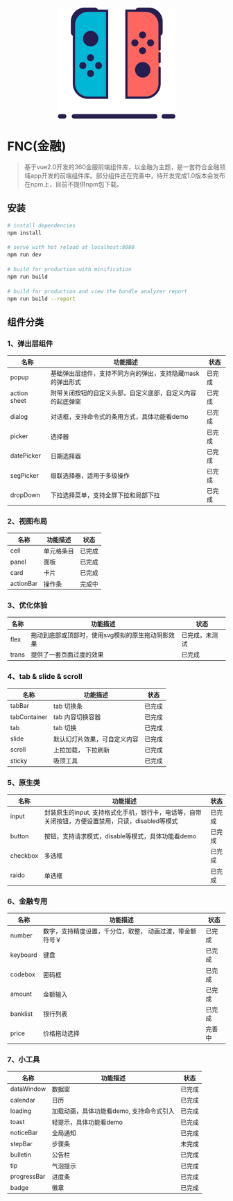<div align=center>

![](./static/switch.svg)


<div align=left>

# FNC(金融)

> 基于vue2.0开发的360金服前端组件库，以金融为主题，是一套符合金融领域app开发的前端组件库。部分组件还在完善中，待开发完成1.0版本会发布在npm上，目前不提供npm包下载。

## 安装

``` bash
# install dependencies
npm install

# serve with hot reload at localhost:8080
npm run dev

# build for production with minification
npm run build

# build for production and view the bundle analyzer report
npm run build --report
```
## 组件分类
### 1、弹出层组件
| 名称 | 功能描述 | 状态 |
| ------ | ------ | ------ |
| popup | 基础弹出层组件，支持不同方向的弹出，支持隐藏mask的弹出形式 | 已完成 |
| action sheet | 附带关闭按钮的自定义头部，自定义底部，自定义内容的起底弹窗| 已完成 |
| dialog | 对话框，支持命令式的条用方式，具体功能看demo | 已完成 |
| picker | 选择器 | 已完成 |
| datePicker | 日期选择器 | 已完成 |
| segPicker | 级联选择器，适用于多级操作 | 已完成 |
| dropDown | 下拉选择菜单，支持全屏下拉和局部下拉| 已完成 |

### 2、视图布局
| 名称 | 功能描述 | 状态 |
| ------ | ------ | ------ |
| cell | 单元格条目 | 已完成 |
| panel | 面板 | 已完成 |
| card | 卡片 | 已完成 |
| actionBar | 操作条 | 完成中 |

### 3、优化体验
| 名称 | 功能描述 | 状态 |
| ------ | ------ | ------ |
| flex | 拖动到底部或顶部时，使用svg模拟的原生拖动阴影效果 | 已完成，未测试 |
| trans | 提供了一套页面过度的效果 | 已完成 |

### 4、tab & slide & scroll
| 名称 | 功能描述 | 状态 |
| ------ | ------ | ------ |
| tabBar | tab 切换条 | 已完成 |
| tabContainer | tab 内容切换容器 | 已完成 |
| tab | tab 切换 | 已完成 |
| slide | 默认幻灯片效果，可自定义内容 | 已完成 |
| scroll | 上拉加载， 下拉刷新 | 已完成 |
| sticky | 吸顶工具 | 已完成 |

### 5、原生类
| 名称 | 功能描述 | 状态 |
| ------ | ------ | ------ |
| input | 封装原生的input, 支持格式化手机，银行卡，电话等，自带关闭按钮，方便设置禁用，只读，disabled等模式 | 已完成 |
| button | 按钮，支持请求模式，disable等模式，具体功能看demo | 已完成 |
| checkbox | 多选框 | 已完成 |
| raido | 单选框 | 已完成 |

### 6、金融专用
| 名称 | 功能描述 | 状态 |
| ------ | ------ | ------ |
| number | 数字，支持精度设置，千分位，取整， 动画过渡，带金额符号￥ | 已完成 |
| keyboard | 键盘 | 已完成 |
| codebox | 密码框 | 已完成 |
| amount | 金额输入 | 已完成 |
| banklist | 银行列表 | 已完成 |
| price | 价格拖动选择 | 完善中 |

### 7、小工具
| 名称 | 功能描述 | 状态 |
| ------ | ------ | ------ |
| dataWindow | 数据窗 | 已完成 |
| calendar | 日历 | 已完成 |
| loading | 加载动画，具体功能看demo, 支持命令式引入 | 已完成 |
| toast | 轻提示，具体功能看demo | 已完成 |
| noticeBar | 全局通知 | 已完成 |
| stepBar | 步骤条 | 未完成 |
| bulletin | 公告栏 | 已完成 |
| tip | 气泡提示 | 已完成 |
| progressBar | 进度条 | 已完成 |
| badge | 徽章 | 已完成 |


